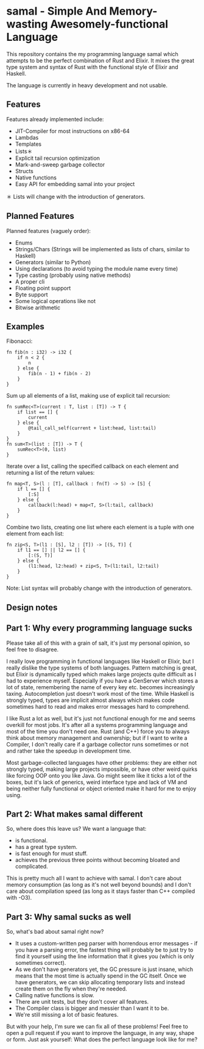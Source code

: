 # samal - Simple And Memory-wasting Awesomely-functional Language

This repository contains the my programming language samal which attempts to be the 
perfect combination of Rust and Elixir. It mixes the great type system and syntax of Rust with
the functional style of Elixir and Haskell.

The language is currently in heavy development and not usable.

## Features

Features already implemented include:
 * JIT-Compiler for most instructions on x86-64
 * Lambdas
 * Templates
 * Lists＊
 * Explicit tail recursion optimization
 * Mark-and-sweep garbage collector
 * Structs
 * Native functions
 * Easy API for embedding samal into your project

＊ Lists will change with the introduction of generators.

## Planned Features

Planned features (vaguely order):
 * Enums
 * Strings/Chars (Strings will be implemented as lists of chars, similar to Haskell)
 * Generators (similar to Python)
 * Using declarations (to avoid typing the module name every time)
 * Type casting (probably using native methods)
 * A proper cli
 * Floating point support
 * Byte support
 * Some logical operations like not
 * Bitwise arithmetic

## Examples

Fibonacci:

    fn fib(n : i32) -> i32 {
        if n < 2 {
            n
        } else {
            fib(n - 1) + fib(n - 2)
        }
    }

Sum up all elements of a list, making use of explicit tail recursion:

    fn sumRec<T>(current : T, list : [T]) -> T {
        if list == [] {
            current
        } else {
            @tail_call_self(current + list:head, list:tail)
        }
    }
    fn sum<T>(list : [T]) -> T {
        sumRec<T>(0, list)
    }


Iterate over a list, calling the specified callback on each element and returning a list of the return values:

    fn map<T, S>(l : [T], callback : fn(T) -> S) -> [S] {
        if l == [] {
            [:S]
        } else {
            callback(l:head) + map<T, S>(l:tail, callback)
        }
    }


Combine two lists, creating one list where each element is a tuple with one element from each list:

    fn zip<S, T>(l1 : [S], l2 : [T]) -> [(S, T)] {
        if l1 == [] || l2 == [] {
            [:(S, T)]
        } else {
            (l1:head, l2:head) + zip<S, T>(l1:tail, l2:tail)
        }
    }

Note: List syntax will probably change with the introduction of generators.

## Design notes

## Part 1: Why every programming language sucks

Please take all of this with a grain of salt, it's just my personal opinion, so feel free to disagree.

I really love programming in functional languages like Haskell or Elixir, but I really 
dislike the type systems of both languages. Pattern matching is great, but Elixir is dynamically typed 
which makes large projects quite difficult as I had to experience myself. Especially if you have a 
GenServer which stores a lot of state, remembering the name of every key etc. becomes increasingly taxing. 
Autocompletion just doesn't work most of the time. While Haskell is strongly typed, types are implicit 
almost always which makes code sometimes hard to read and makes error messages hard to comprehend.

I like Rust a lot as well, but it's just not functional enough for me and seems overkill for most jobs. It's after
all a systems programming language and most of the time you don't need one. Rust (and C++) force you to always
think about memory management and ownership; but if I want to write a Compiler, I don't really care if a garbage 
collector runs sometimes or not and rather take the speedup in development time.

Most garbage-collected languages have other problems: they are either not strongly typed, making large projects
impossible, or have other weird quirks like forcing OOP onto you like Java. Go might seem like it ticks a lot
of the boxes, but it's lack of generics, weird interface type and lack of VM and being neither fully functional 
or object oriented make it hard for me to enjoy using.

## Part 2: What makes samal different

So, where does this leave us? We want a language that:

 * is functional.
 * has a great type system.
 * is fast enough for must stuff.
 * achieves the previous three points without becoming bloated and complicated.

This is pretty much all I want to achieve with samal. I don't care about memory consumption (as long as it's
not well beyond bounds) and I don't care about compilation speed (as long as it stays faster than C++ compiled with
-O3).

## Part 3: Why samal sucks as well

So, what's bad about samal right now?

 * It uses a custom-written peg parser with horrendous error messages - if you have a parsing error, the fastest 
   thing will probably be to just try to find it yourself using the line information that it gives you (which is only
   sometimes correct).
 * As we don't have generators yet, the GC pressure is just insane, which means that the most time is actually
   spend in the GC itself. Once we have generators, we can skip allocating temporary lists and instead create them
   on the fly when they're needed.
 * Calling native functions is slow.
 * There are unit tests, but they don't cover all features.
 * The Compiler class is bigger and messier than I want it to be.
 * We're still missing a lot of basic features.

But with your help, I'm sure we can fix all of these problems! Feel free to open a pull request if you want to
improve the language, in any way, shape or form. Just ask yourself: What does the perfect language look like for me?
